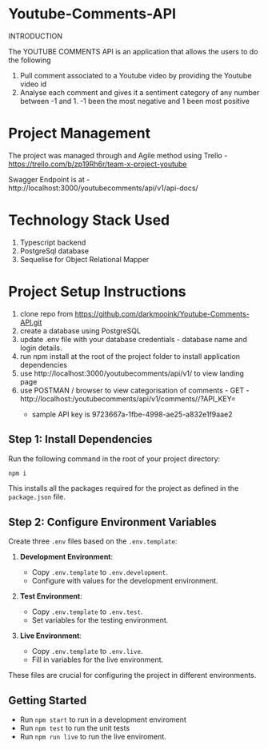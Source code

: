 # Youtube-Comments-API

INTRODUCTION

The YOUTUBE COMMENTS API is an application that allows the users to do the following

1. Pull comment associated to a Youtube video by providing the Youtube video id
2. Analyse each comment and gives it a sentiment category of any number between -1 and 1. -1 been the most negative and 1 been most positive

# Project Management

The project was managed through and Agile method using Trello - https://trello.com/b/zp19Rh6r/team-x-project-youtube

Swagger Endpoint is at - http://localhost:3000/youtubecomments/api/v1/api-docs/

# Technology Stack Used

1. Typescript backend
2. PostgreSql database
3. Sequelise for Object Relational Mapper

# Project Setup Instructions

1. clone repo from https://github.com/darkmooink/Youtube-Comments-API.git
2. create a database using PostgreSQL
3. update .env file with your database credentials - database name and login details.
4. run npm install at the root of the project folder to install application dependencies
5. use http://localhost:3000/youtubecomments/api/v1/ to view landing page
6. use POSTMAN / browser to view categorisation of comments -
   GET - http://localhost:<APPLICATION-PORT>/youtubecomments/api/v1/comments/<VIDEO-ID>/<NUMBER-OF-COMMENTS-TO-BE-RETURNED>?API_KEY=<YOUR-YOUTUBE-API-KEY>
    - sample API key is 9723667a-1fbe-4998-ae25-a832e1f9aae2

## Step 1: Install Dependencies

Run the following command in the root of your project directory:

```bash
npm i
```

This installs all the packages required for the project as defined in the `package.json` file.

## Step 2: Configure Environment Variables

Create three `.env` files based on the `.env.template`:

1. **Development Environment**:

    - Copy `.env.template` to `.env.development`.
    - Configure with values for the development environment.

2. **Test Environment**:

    - Copy `.env.template` to `.env.test`.
    - Set variables for the testing environment.

3. **Live Environment**:

    - Copy `.env.template` to `.env.live`.
    - Fill in variables for the live environment.

These files are crucial for configuring the project in different environments.

## Getting Started

-   Run `npm start` to run in a development enviroment
-   Run `npm test` to run the unit tests
-   Run `npm run live` to run the live enviroment.
